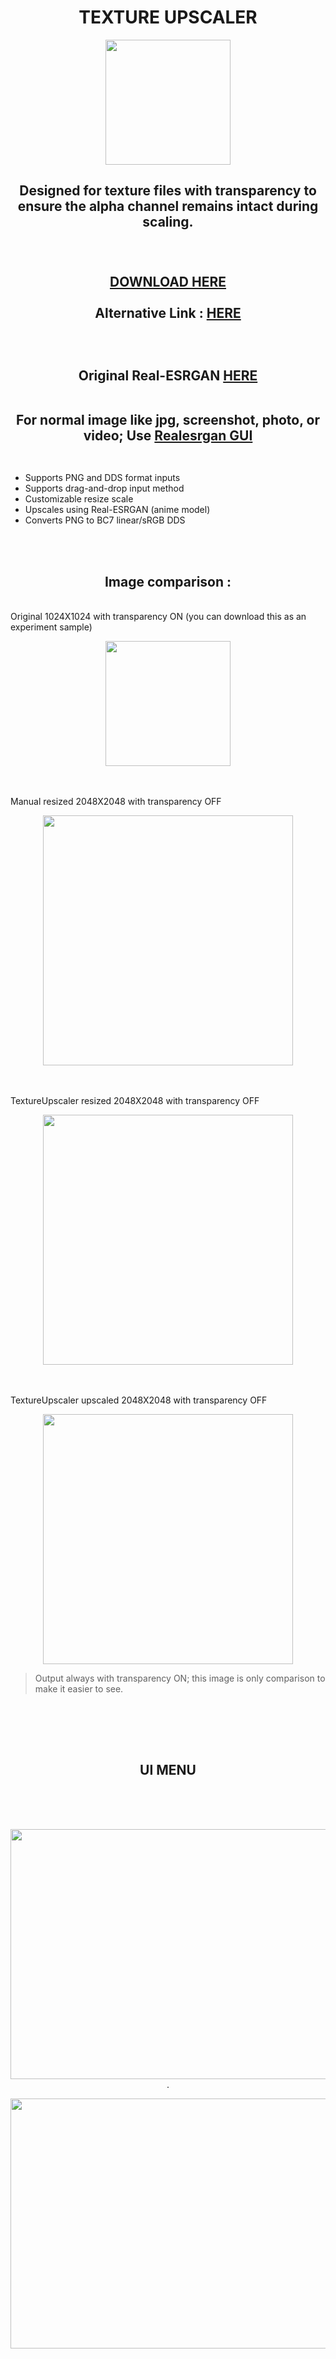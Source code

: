 <h1 align="center">
TEXTURE UPSCALER
</h1>

<p align="center">
  <img width="200" height="200" src=https://github.com/user-attachments/assets/ed9a942d-a674-4e2f-8652-ca7d76f29ad5>
</p>

<h2 align="center">
Designed for texture files with transparency to ensure the alpha channel remains intact during scaling. <br><br><br>



[DOWNLOAD HERE](https://github.com/eroge69/TextureUpscaler/releases/latest) <br></br>
Alternative Link : [HERE](https://gamebanana.com/tools/18702)<br></br><br></br>
Original Real-ESRGAN [HERE](https://github.com/xinntao/Real-ESRGAN?tab=readme-ov-file#portable-executable-files-ncnn)  <br><br>

For normal image like jpg, screenshot, photo, or video; Use [Realesrgan GUI ](https://github.com/eroge69/RealesrganGUI) <br><br>
</h2>

- Supports PNG and DDS format inputs
- Supports drag-and-drop input method
- Customizable resize scale
- Upscales using Real-ESRGAN (anime model)
- Converts PNG to BC7 linear/sRGB DDS
  
<br><br><h2 align="center">Image comparison : </h2><br>
Original 1024X1024 with transparency ON (you can download this as an experiment sample)<br>
<p align="center">
  <img width="200" height="200" src=https://github.com/user-attachments/assets/a0c22892-d98a-4c4e-9539-641db5144119>
</p>
<br><br> Manual resized 2048X2048 with transparency OFF <br>
<p align="center">
  <img width="400" height="400" src=https://github.com/user-attachments/assets/87ef07e4-54d9-4050-b61d-94500779dabd>
</p>
<br><br> TextureUpscaler resized 2048X2048 with transparency OFF <br>
<p align="center">
  <img width="400" height="400" src=https://github.com/user-attachments/assets/5820d37a-b081-4869-976d-1265fc95311e>
</p>
<br><br> TextureUpscaler upscaled 2048X2048 with transparency OFF <br>
<p align="center">
  <img width="400" height="400" src=https://github.com/user-attachments/assets/c9b1e4c2-58e9-4668-bf5f-a2e060980bfe>
</p>

> Output always with transparency ON; this image is only comparison to make it easier to see.
<br>

<br><br><h2 align="center">UI MENU</h2><br><br><br>
<p align="center">
 <img width="621" height="400" src=https://github.com/user-attachments/assets/6478ae6f-c81b-40de-97fc-10b4116096ed>
<br>.</p>

<p align="center">
 <img width="621" height="400" src=https://github.com/user-attachments/assets/888d590f-8dc3-4744-8736-59181851856d>

</p>


